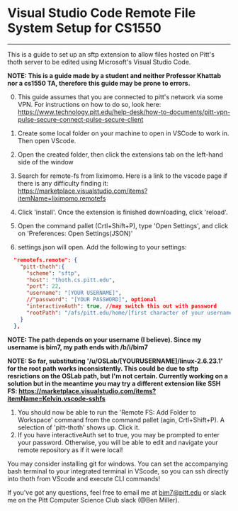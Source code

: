# Visual Studio Code Remote File System Setup for CS1550
---
This is a guide to set up an sftp extension to allow files hosted on Pitt's thoth
server to be edited using Microsoft's Visual Studio Code.

**NOTE: This is a guide made by a student and neither Professor Khattab nor a cs1550 TA,
therefore this guide may be prone to errors.**

0. This guide assumes that you are connected to pitt's network via some VPN. For
instructions on how to do so, look here:
https://www.technology.pitt.edu/help-desk/how-to-documents/pitt-vpn-pulse-secure-connect-pulse-secure-client

1. Create some local folder on your machine to open in VSCode to work in. Then open VScode.
2. Open the created folder, then click the extensions tab on the left-hand side of the window
3. Search for remote-fs from liximomo. Here is a link to the vscode page if there is any difficulty finding it: https://marketplace.visualstudio.com/items?itemName=liximomo.remotefs
4. Click 'install'. Once the extension is finished downloading, click 'reload'.
5. Open the command pallet (Crtl+Shift+P), type 'Open Settings', and click on
   'Preferences: Open Settings(JSON)'
6. settings.json will open. Add the following to your settings:
    
```json
  "remotefs.remote": {
    "pitt-thoth":{
      "scheme": "sftp",
      "host": "thoth.cs.pitt.edu",
      "port": 22,
      "username": "[YOUR USERNAME]",
      //"password": "[YOUR PASSWORD]", optional
      "interactiveAuth": true, //may switch this out with password
      "rootPath": "/afs/pitt.edu/home/[first character of your username]/[second char of your username]/YOURUSERNAME", 
    }
  },
```

**NOTE: The path depends on your username (I believe). Since my username is bim7, my path ends with /b/i/bim7**
 
**NOTE: So far, substituting '/u/OSLab/[YOURUSERNAME]/linux-2.6.23.1' for the root path works inconsistently. This could be due to sftp resrictions on the OSLab path, but I'm not certain. Currently working on a solution but in the meantime you may try a different extension like SSH FS: https://marketplace.visualstudio.com/items?itemName=Kelvin.vscode-sshfs**

1. You should now be able to run the 'Remote FS: Add Folder to Workspace' command
   from the command pallet (agin, Crtl+Shift+P). A selection of 'pitt-thoth' shows
   up. Click it.
2. If you have interactiveAuth set to true, you may be prompted to enter your
   password. Otherwise, you will be able to edit and navigate your remote repository
   as if it were local!

You may consider installing git for windows. You can set the accompanying bash
terminal to your integrated terminal in VScode, so you can ssh directly into thoth
from VScode and execute CLI commands!

If you've got any questions, feel free to email me at bim7@pitt.edu or slack me on the Pitt Computer Science Club slack (@Ben Miller).